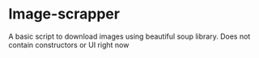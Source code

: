 # Image-scrapper
A basic script to download images using beautiful soup library. Does not contain constructors or UI right now
